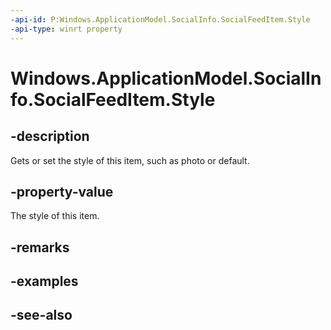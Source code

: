 ----api-id: P:Windows.ApplicationModel.SocialInfo.SocialFeedItem.Style
-api-type: winrt property
---<!-- Property syntaxpublic Windows.ApplicationModel.SocialInfo.SocialFeedItemStyle Style { get;  set; }--># Windows.ApplicationModel.SocialInfo.SocialFeedItem.Style## -descriptionGets or set the style of this item, such as photo or default.## -property-valueThe style of this item.## -remarks## -examples## -see-also